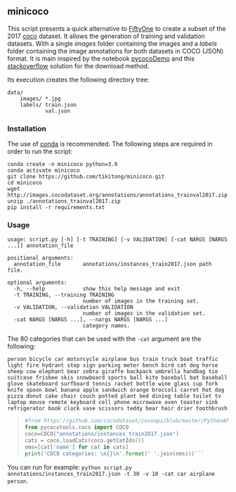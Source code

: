 ﻿## minicoco

This script presents a quick alternative to [FiftyOne](https://voxel51.com/docs/fiftyone/#fiftyone-library) to create a subset of the 2017 [coco](https://cocodataset.org/#home) dataset. It allows the generation of training and validation datasets. With a single *images* folder containing the images and a *labels* folder containing the image annotations for both datasets in COCO (JSON) format. It is main inspired by the notebook [pycocoDemo](https://github.com/cocodataset/cocoapi/blob/master/PythonAPI/pycocoDemo.ipynb) and this [stackoverflow](https://stackoverflow.com/a/73249837/14864907) solution for the download method. 

Its execution creates the following directory tree:
```
data/
    images/ *.jpg
    labels/ train.json
            val.json
```


### Installation
The use of [conda](https://docs.conda.io/en/latest/miniconda.html) is recommended. 
The following steps are required in order to run the script:
```
conda create -n minicoco python=3.9
conda activate minicoco
git clone https://github.com/tikitong/minicoco.git 
cd minicoco
wget http://images.cocodataset.org/annotations/annotations_trainval2017.zip
unzip ./annotations_trainval2017.zip
pip install -r requirements.txt
```
### Usage

```
usage: script.py [-h] [-t TRAINING] [-v VALIDATION] [-cat NARGS [NARGS ...]] annotation_file

positional arguments:
  annotation_file       annotations/instances_train2017.json path file.

optional arguments:
  -h, --help            show this help message and exit
  -t TRAINING, --training TRAINING
                        number of images in the training set.
  -v VALIDATION, --validation VALIDATION
                        number of images in the validation set.
  -cat NARGS [NARGS ...], --nargs NARGS [NARGS ...]
                        category names.
```
The 80 categories that can be used with the `-cat` argument are the following: 
```
person bicycle car motorcycle airplane bus train truck boat traffic light fire hydrant stop sign parking meter bench bird cat dog horse sheep cow elephant bear zebra giraffe backpack umbrella handbag tie suitcase frisbee skis snowboard sports ball kite baseball bat baseball glove skateboard surfboard tennis racket bottle wine glass cup fork knife spoon bowl banana apple sandwich orange broccoli carrot hot dog pizza donut cake chair couch potted plant bed dining table toilet tv laptop mouse remote keyboard cell phone microwave oven toaster sink refrigerator book clock vase scissors teddy bear hair drier toothbrush
```

>```python
>#from https://github.com/cocodataset/cocoapi/blob/master/PythonAPI/pycocoDemo.ipynb
>from pycocotools.coco import COCO
>coco=COCO("annotations/instances_train2017.json")
>cats = coco.loadCats(coco.getCatIds())
>nms=[cat['name'] for cat in cats]
>print('COCO categories: \n{}\n'.format(' '.join(nms)))```

You can run for example: `python script.py annotations/instances_train2017.json -t 30 -v 10 -cat car airplane person`. 
